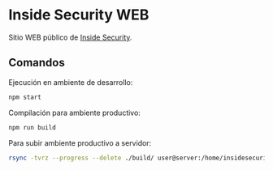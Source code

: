 # Inside Security WEB

Sitio WEB público de [Inside Security](https://insidesecurity.cl/).


## Comandos

Ejecución en ambiente de desarrollo:

```bash
npm start
```

Compilación para ambiente productivo:

```bash
npm run build
```

Para subir ambiente productivo a servidor:

```bash
rsync -tvrz --progress --delete ./build/ user@server:/home/insidesecurity.cl/public_html/
```
